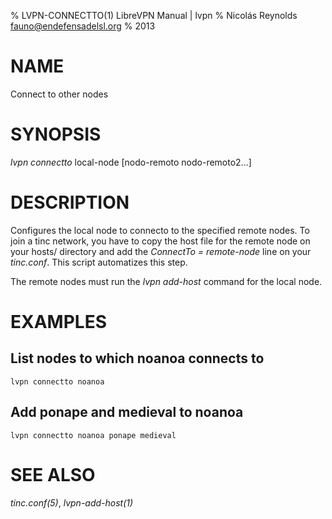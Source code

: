 % LVPN-CONNECTTO(1) LibreVPN Manual | lvpn
% Nicolás Reynolds <fauno@endefensadelsl.org>
% 2013

# NAME

Connect to other nodes


# SYNOPSIS

_lvpn connectto_ local-node [nodo-remoto nodo-remoto2...]


# DESCRIPTION

Configures the local node to connecto to the specified remote nodes.  To
join a tinc network, you have to copy the host file for the remote node
on your hosts/ directory and add the _ConnectTo = remote-node_ line on
your _tinc.conf_.  This script automatizes this step.

The remote nodes must run the _lvpn add-host_ command for the local
node.


# EXAMPLES

## List nodes to which noanoa connects to

    lvpn connectto noanoa

## Add ponape and medieval to noanoa

    lvpn connectto noanoa ponape medieval


# SEE ALSO

_tinc.conf(5)_, _lvpn-add-host(1)_
